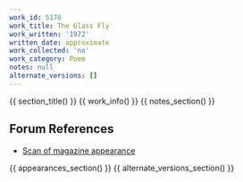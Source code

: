 ```yaml
---
work_id: 5176
work_title: The Glass Fly
work_written: '1972'
written_date: approximate
work_collected: 'no'
work_category: Poem
notes: null
alternate_versions: []
---
```


{{ section_title() }}
{{ work_info() }}
{{ notes_section() }}
## Forum References
- [Scan of magazine appearance](https://bukowskiforum.com/threads/chicago-review-vol-24-no-3-winter-1972.11572/)

{{ appearances_section() }}
{{ alternate_versions_section() }}